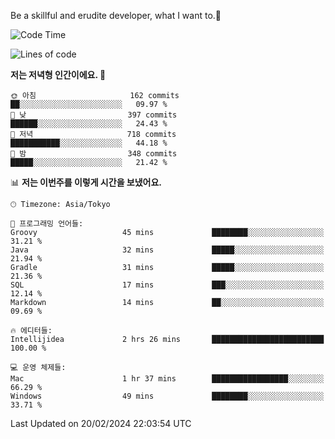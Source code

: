 Be a skillful and erudite developer, what I want to.👶

<!--START_SECTION:waka-->
![Code Time](http://img.shields.io/badge/Code%20Time-433%20hrs%2033%20mins-blue)

![Lines of code](https://img.shields.io/badge/%EC%A0%80%EB%8A%94%20%EC%97%AC%ED%83%9C%EA%B9%8C%EC%A7%80%20-756.5%20thousand%20%EC%A4%84%EC%9D%98%20%EC%BD%94%EB%93%9C%EB%A5%BC%20%EC%9E%91%EC%84%B1%ED%96%88%EC%96%B4%EC%9A%94.-blue)

**저는 저녁형 인간이에요. 🦉** 

```text
🌞 아침                     162 commits         ██░░░░░░░░░░░░░░░░░░░░░░░   09.97 % 
🌆 낮　                     397 commits         ██████░░░░░░░░░░░░░░░░░░░   24.43 % 
🌃 저녁                     718 commits         ███████████░░░░░░░░░░░░░░   44.18 % 
🌙 밤　                     348 commits         █████░░░░░░░░░░░░░░░░░░░░   21.42 % 
```


📊 **저는 이번주를 이렇게 시간을 보냈어요.** 

```text
🕑︎ Timezone: Asia/Tokyo

💬 프로그래밍 언어들: 
Groovy                   45 mins             ████████░░░░░░░░░░░░░░░░░   31.21 % 
Java                     32 mins             █████░░░░░░░░░░░░░░░░░░░░   21.94 % 
Gradle                   31 mins             █████░░░░░░░░░░░░░░░░░░░░   21.36 % 
SQL                      17 mins             ███░░░░░░░░░░░░░░░░░░░░░░   12.14 % 
Markdown                 14 mins             ██░░░░░░░░░░░░░░░░░░░░░░░   09.69 % 

🔥 에디터들: 
Intellijidea             2 hrs 26 mins       █████████████████████████   100.00 % 

💻 운영 체제들: 
Mac                      1 hr 37 mins        █████████████████░░░░░░░░   66.29 % 
Windows                  49 mins             ████████░░░░░░░░░░░░░░░░░   33.71 % 
```


 Last Updated on 20/02/2024 22:03:54 UTC
<!--END_SECTION:waka-->
